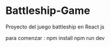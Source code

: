 # Battleship-Game
Proyecto del juego battleship en React js

para comenzar :
npm install
npm run dev